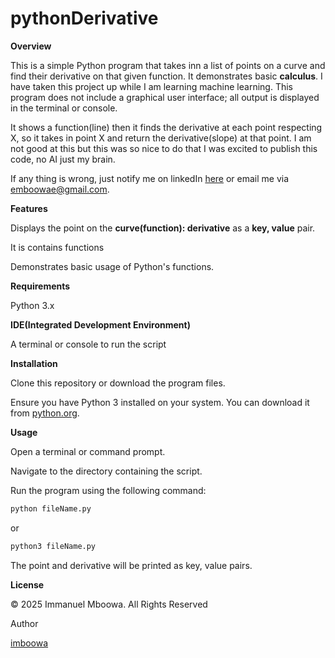 # pythonDerivative

**Overview**

This is a simple Python program that takes inn a list of points on a curve and find their derivative on that given function. It demonstrates basic **calculus**. I have taken this project up while I am learning machine learning. This program does not include a graphical user interface; all output is displayed in the terminal or console.

It shows a function(line) then it finds the derivative at each point respecting X, so it takes in point X and return the derivative(slope) at that point.
I am not good at this but this was so nice to do that I was excited to publish this code, no AI just my brain.

If any thing is wrong, just notify me on linkedIn [here](https://www.linkedin.com/in/immanuel-mboowa-773b65343/) or email me via [emboowae@gmail.com](mailto:emboowae@gmail.com).

**Features**

Displays the point on the **curve(function): derivative** as a **key, value** pair.

It is contains functions

Demonstrates basic usage of Python's functions.

**Requirements**

Python 3.x

**IDE(Integrated Development Environment)**

A terminal or console to run the script

**Installation**

Clone this repository or download the program files.

Ensure you have Python 3 installed on your system. You can download it from [python.org](https://www.python.org/downloads/).

**Usage**

Open a terminal or command prompt.

Navigate to the directory containing the script.

Run the program using the following command:
```bash
python fileName.py
```
or
```bash
python3 fileName.py
```
The point and derivative will be printed as key, value pairs.

**License**

© 2025 Immanuel Mboowa. All Rights Reserved

Author

[imboowa](https://github.com/imboowa)
